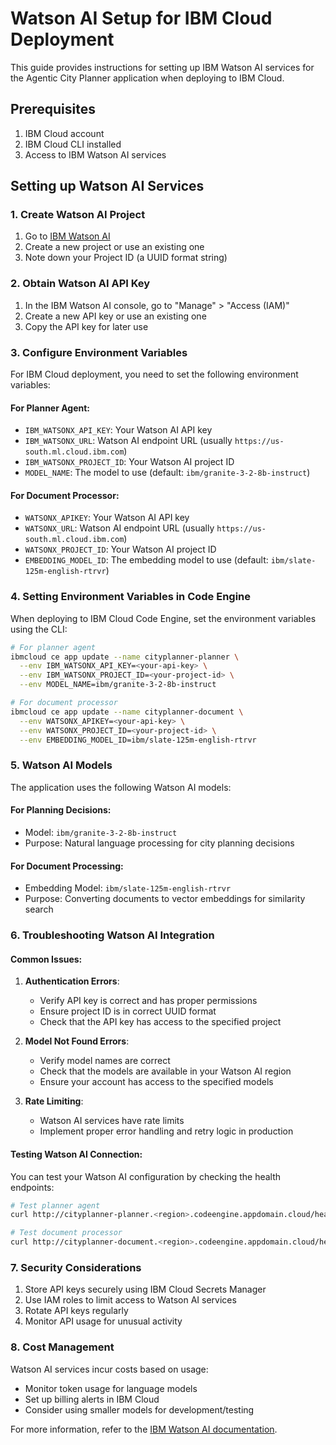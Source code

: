 # Watson AI Setup for IBM Cloud Deployment

This guide provides instructions for setting up IBM Watson AI services for the Agentic City Planner application when deploying to IBM Cloud.

## Prerequisites

1. IBM Cloud account
2. IBM Cloud CLI installed
3. Access to IBM Watson AI services

## Setting up Watson AI Services

### 1. Create Watson AI Project

1. Go to [IBM Watson AI](https://dataplatform.cloud.ibm.com/)
2. Create a new project or use an existing one
3. Note down your Project ID (a UUID format string)

### 2. Obtain Watson AI API Key

1. In the IBM Watson AI console, go to "Manage" > "Access (IAM)"
2. Create a new API key or use an existing one
3. Copy the API key for later use

### 3. Configure Environment Variables

For IBM Cloud deployment, you need to set the following environment variables:

#### For Planner Agent:
- `IBM_WATSONX_API_KEY`: Your Watson AI API key
- `IBM_WATSONX_URL`: Watson AI endpoint URL (usually `https://us-south.ml.cloud.ibm.com`)
- `IBM_WATSONX_PROJECT_ID`: Your Watson AI project ID
- `MODEL_NAME`: The model to use (default: `ibm/granite-3-2-8b-instruct`)

#### For Document Processor:
- `WATSONX_APIKEY`: Your Watson AI API key
- `WATSONX_URL`: Watson AI endpoint URL (usually `https://us-south.ml.cloud.ibm.com`)
- `WATSONX_PROJECT_ID`: Your Watson AI project ID
- `EMBEDDING_MODEL_ID`: The embedding model to use (default: `ibm/slate-125m-english-rtrvr`)

### 4. Setting Environment Variables in Code Engine

When deploying to IBM Cloud Code Engine, set the environment variables using the CLI:

```bash
# For planner agent
ibmcloud ce app update --name cityplanner-planner \
  --env IBM_WATSONX_API_KEY=<your-api-key> \
  --env IBM_WATSONX_PROJECT_ID=<your-project-id> \
  --env MODEL_NAME=ibm/granite-3-2-8b-instruct

# For document processor
ibmcloud ce app update --name cityplanner-document \
  --env WATSONX_APIKEY=<your-api-key> \
  --env WATSONX_PROJECT_ID=<your-project-id> \
  --env EMBEDDING_MODEL_ID=ibm/slate-125m-english-rtrvr
```

### 5. Watson AI Models

The application uses the following Watson AI models:

#### For Planning Decisions:
- Model: `ibm/granite-3-2-8b-instruct`
- Purpose: Natural language processing for city planning decisions

#### For Document Processing:
- Embedding Model: `ibm/slate-125m-english-rtrvr`
- Purpose: Converting documents to vector embeddings for similarity search

### 6. Troubleshooting Watson AI Integration

#### Common Issues:

1. **Authentication Errors**:
   - Verify API key is correct and has proper permissions
   - Ensure project ID is in correct UUID format
   - Check that the API key has access to the specified project

2. **Model Not Found Errors**:
   - Verify model names are correct
   - Check that the models are available in your Watson AI region
   - Ensure your account has access to the specified models

3. **Rate Limiting**:
   - Watson AI services have rate limits
   - Implement proper error handling and retry logic in production

#### Testing Watson AI Connection:

You can test your Watson AI configuration by checking the health endpoints:

```bash
# Test planner agent
curl http://cityplanner-planner.<region>.codeengine.appdomain.cloud/health

# Test document processor
curl http://cityplanner-document.<region>.codeengine.appdomain.cloud/health
```

### 7. Security Considerations

1. Store API keys securely using IBM Cloud Secrets Manager
2. Use IAM roles to limit access to Watson AI services
3. Rotate API keys regularly
4. Monitor API usage for unusual activity

### 8. Cost Management

Watson AI services incur costs based on usage:
- Monitor token usage for language models
- Set up billing alerts in IBM Cloud
- Consider using smaller models for development/testing

For more information, refer to the [IBM Watson AI documentation](https://cloud.ibm.com/docs/watsonx).